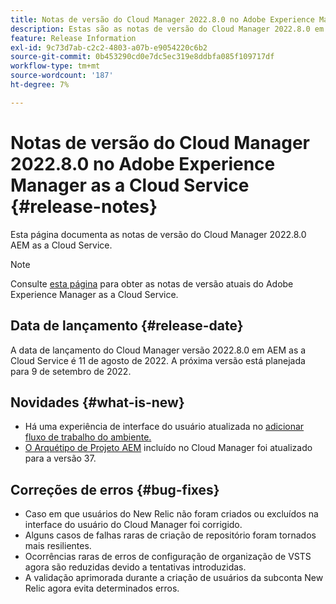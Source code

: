 ```yaml
---
title: Notas de versão do Cloud Manager 2022.8.0 no Adobe Experience Manager as a Cloud Service
description: Estas são as notas de versão do Cloud Manager 2022.8.0 em AEM as a Cloud Service.
feature: Release Information
exl-id: 9c73d7ab-c2c2-4803-a07b-e9054220c6b2
source-git-commit: 0b453290cd0e7dc5ec319e8ddbfa085f109717df
workflow-type: tm+mt
source-wordcount: '187'
ht-degree: 7%

---
```



# Notas de versão do Cloud Manager 2022.8.0 no Adobe Experience Manager as a Cloud Service {#release-notes}

Esta página documenta as notas de versão do Cloud Manager 2022.8.0 AEM as a Cloud Service.

>[!NOTE]
>
>Consulte [esta página](/help/release-notes/release-notes-cloud/release-notes-current.md) para obter as notas de versão atuais do Adobe Experience Manager as a Cloud Service.

## Data de lançamento {#release-date}

A data de lançamento do Cloud Manager versão 2022.8.0 em AEM as a Cloud Service é 11 de agosto de 2022. A próxima versão está planejada para 9 de setembro de 2022.

## Novidades {#what-is-new}

* Há uma experiência de interface do usuário atualizada no [adicionar fluxo de trabalho do ambiente.](/help/implementing/cloud-manager/manage-environments.md)
* [O Arquétipo de Projeto AEM](https://experienceleague.adobe.com/docs/experience-manager-core-components/using/developing/archetype/overview.html?lang=pt_BR) incluído no Cloud Manager foi atualizado para a versão 37.

## Correções de erros {#bug-fixes}

* Caso em que usuários do New Relic não foram criados ou excluídos na interface do usuário do Cloud Manager foi corrigido.
* Alguns casos de falhas raras de criação de repositório foram tornados mais resilientes.
* Ocorrências raras de erros de configuração de organização de VSTS agora são reduzidas devido a tentativas introduzidas.
* A validação aprimorada durante a criação de usuários da subconta New Relic agora evita determinados erros.
